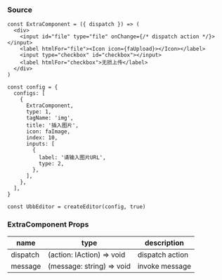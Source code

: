 ### Source
~~~tsx
const ExtraComponent = ({ dispatch }) => (
  <div>
    <input id="file" type="file" onChange={/* dispatch action */}></input>
    <label htmlFor="file"><Icon icon={faUpload}></Icon></label>
    <input type="checkbox" id="checkbox"></input>
    <label htmlFor="checkbox">无损上传</label>
  </div>
)

const config = {
  configs: [
    {
      ExtraComponent,
      type: 1,
      tagName: 'img',
      title: '插入图片',
      icon: faImage,
      index: 10,
      inputs: [
        {
          label: '请输入图片URL',
          type: 2,
        },
      ],
    },
  ],
}

const UbbEditor = createEditor(config, true)
~~~
### ExtraComponent Props
| name     | type                      | description     |
| -------- | ------------------------- | --------------- |
| dispatch | (action: IAction) => void | dispatch action |
| message  | (message: string) => void | invoke message  |
